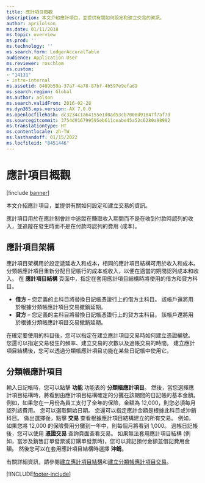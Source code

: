 ```yaml
---
title: 應計項目概觀
description: 本文介紹應計項目，並提供有關如何設定和建立交易的資訊。
author: aprilolson
ms.date: 01/11/2018
ms.topic: overview
ms.prod: ''
ms.technology: ''
ms.search.form: LedgerAccuralTable
audience: Application User
ms.reviewer: roschlom
ms.custom:
- "14131"
- intro-internal
ms.assetid: 0489b59a-37a7-4a78-87bf-4b597e9efad9
ms.search.region: Global
ms.author: aolson
ms.search.validFrom: 2016-02-28
ms.dyn365.ops.version: AX 7.0.0
ms.openlocfilehash: dc3234c1a64155e1d0ad53cb7008d91847f7af7d
ms.sourcegitcommit: 3754d916799595eb611ceabe45a52c6280a98992
ms.translationtype: HT
ms.contentlocale: zh-TW
ms.lasthandoff: 01/15/2022
ms.locfileid: "8451446"
---
```

# <a name="accruals-overview"></a>應計項目概觀

[!include [banner](../includes/banner.md)]

本文介紹應計項目，並提供有關如何設定和建立交易的資訊。

應計項目用於在應計制會計中追蹤在賺取收入期間而不是在收到付款時認列的收入，並追蹤在發生時而不是在付款時認列的費用 (成本)。

## <a name="accrual-schemes"></a>應計項目架構
應計項目架構用於設定遞延收入和成本，相同的應計項目結構可用於收入和成本。 分類帳應計項目重新分配日記帳行的成本或收入，以便在適當的期間認列成本和收入。 在 **應計項目結構** 頁面中，指定在套用應計項目結構時將使用的借方和貸方科目。

-   **借方** – 您定義的主科目將替換日記帳憑證行上的借方主科目。 該帳戶還將用於根據分類帳應計項目交易撤銷延期。
-   **貸方** – 您定義的主科目將替換日記帳憑證行上的貸方主科目。 該帳戶還將用於根據分類帳應計項目交易撤銷延期。

在確定要使用的科目後，您可以指定在建立應計項目交易時如何建立憑證編號。 您還可以指定交易發生的頻率、建立交易的次數以及過帳交易的時間。 建立應計項目結構後，您可以透過分類帳應計項目功能在某些日記帳中使用它。

## <a name="ledger-accruals"></a>分類帳應計項目
輸入日記帳時，您可以點擊 **功能** 功能表的 **分類帳應計項目**。 然後，當您選擇應計項目結構時，將看到由應計項目結構確定的分攤在該期間的日記帳的基本金額。 例如，如果您在一月份為員工支付了全年的保險，金額為 12,000，則您必須每月認列該費用。 您可以選取開始日期。 您還可以指定應計金額是根據此科目或沖銷科目。 做出選擇後，點擊 **交易** 查看根據應計項目結構建立的所有交易。 例如，如果您將 12,000 的保險費用分攤到一年中，則每個月將看到 1,000。 過帳日記帳後，您可以使用 **憑證交易** 查詢頁面查看交易。 如果無法套用應計項目結構 (例如，當涉及銷售訂單發票或訂購單發票時)，您可以貸記預付金額並借記費用金額。 然後您可以在套用應計項目結構時選擇 **沖銷**。


有關詳細資訊，請參閱[建立應計項目結構](tasks/create-accrual-schemes.md)和[建立分類帳應計項目交易](tasks/create-ledger-accrual-transactions.md)。


[!INCLUDE[footer-include](../../includes/footer-banner.md)]